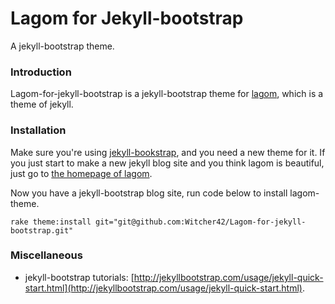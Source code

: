 # Lagom for Jekyll-bootstrap

A jekyll-bootstrap theme.

### Introduction

Lagom-for-jekyll-bootstrap is a jekyll-bootstrap theme for [lagom](https://github.com/swanson/lagom), which is a theme of jekyll.

### Installation

Make sure you're using [jekyll-bookstrap](http://jekyllbootstrap.com/), and you need a new theme for it. If you just start to make a new jekyll blog site and you think lagom is beautiful, just go to [the homepage of lagom](https://github.com/swanson/lagom).

Now you have a jekyll-bootstrap blog site, run code below to install lagom-theme.

```
rake theme:install git="git@github.com:Witcher42/Lagom-for-jekyll-bootstrap.git"
```

### Miscellaneous

* jekyll-bootstrap tutorials: [http://jekyllbootstrap.com/usage/jekyll-quick-start.html](http://jekyllbootstrap.com/usage/jekyll-quick-start.html).